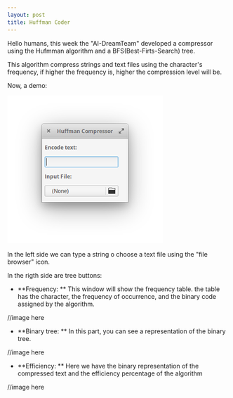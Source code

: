 ```yaml
---
layout: post
title: Huffman Coder
---
```

 
Hello humans, this week the "AI-DreamTeam" developed a compressor using the Hufmman algorithm and a BFS(Best-Firts-Search) tree. 

This algorithm compress strings and text files using the character's frequency, if higher the frequency is, higher the compression level will be.    

Now, a demo:

<img src="/images/fulls/P02_Huffman.jpg" class="fit image">

In the left side we can type a string o choose a text file using the "file browser" icon.

In the rigth side are tree buttons:

  - **Frequency: ** This window will show the frequency table. the table has the character, 
the frequency of occurrence, and the binary code assigned by the algorithm.

//image here

 - **Binary tree: ** In this part, you can see a representation of the binary tree.
  
//image here

 - **Efficiency: ** Here we have the binary representation of the compressed text and the efficiency percentage of the algorithm
  
//image here
